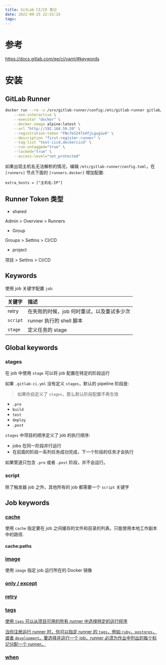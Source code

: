 ```yaml
---
title: GitLab CI/CD 笔记
date: 2022-09-25 22:53:25
tags:
---
```


# 参考

https://docs.gitlab.com/ee/ci/yaml/#keywords


# 安装

## GitLab Runner


```bash
docker run --rm -v /srv/gitlab-runner/config:/etc/gitlab-runner gitlab/gitlab-runner register \
    --non-interactive \
    --executor "docker" \
    --docker-image alpine:latest \
    --url "http://192.168.59.59" \
    --registration-token "FNc7eS247zHfjLgugiw4" \
    --description "first-register-runner" \
    --tag-list "test-cicd,dockercicd" \
    --run-untagged="true" \
    --locked="true" \
    --access-level="not_protected"
```


如果出现主机名无法解析的情况，编辑 `/etc/gitlab-runner/config.toml`，在 `[runners]` 节点下面的 `[runners.docker]` 增加配置:

```
extra_hosts = ["主机名:IP"]
```


## Runner Token 类型

- shared

Admin > Overview > Runners

- Group

Groups > Settins > CI/CD

- project

项目 > Settins > CI/CD



## Keywords

使用 job 关键字配置 `job`:

|关键字|描述|
|:-|:-|
|retry|在失败的时候，job 何时重试，以及重试多少次|
|`script`|runner 执行的 shell 脚本|
|`stage`|定义任务的 stage|

## Global keywords



### <span id="stages">stages</span>

在 job 中使用 `stage` 可以将 job 配置在特定的阶段运行

如果 `.gitlab-ci.yml` 没有定义 `stages`，默认的 pipeline 阶段是:

> 如果你自定义了 `stages`，那么默认阶段配置不再生效

- `.pre`
- `build`
- `test`
- `deploy`
- `.post`

`stages` 中项目的顺序定义了 job 的执行顺序:

- jobs 在同一阶段并行运行
- 在前面的阶段一系列任务成功完成，下一个阶段的任务才会执行


如果管道只包含 `.pre` 或者 `.post` 阶段，并不会运行。


### script

除了触发器 job 之外，其他所有的 job 都需要一个 `script` 关键字


## Job keywords



### <a id="cache" href="https://docs.gitlab.com/ee/ci/yaml/#cache">cache</a>

使用 `cache` 指定要在 job 之间缓存的文件和目录的列表。只能使用本地工作副本中的路径.


#### cache:paths

### <a id="image" href="https://docs.gitlab.com/ee/ci/yaml/#image">image</a>

使用 `image` 指定 job 运行所在的 Docker 镜像


### <a id="only/except" href="https://docs.gitlab.com/ee/ci/yaml/#only--except">only / except</span>

### <span id="retry">retry</span>


### <span id="tags" href="https://docs.gitlab.com/ee/ci/yaml/#tags">tags</span>

使用 `tags` 可以从项目可用的所有 runner 中选择特定的运行程序

当你注册运行 runner 时，你可以指定 runner 的 `tags`，例如 `ruby`，`postgres`，或者 `development`。要选择并运行一个 job，runner 必须为作业中列出的每个标记分配一个 runner。


### <span id="when" href="https://docs.gitlab.com/ee/ci/yaml/#when">when</span>
